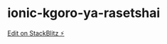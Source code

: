 # ionic-kgoro-ya-rasetshai

[Edit on StackBlitz ⚡️](https://stackblitz.com/edit/ionic-kgoro-ya-rasetshai)